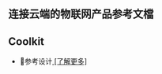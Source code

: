 ## 连接云端的物联网产品参考文檔 

## Coolkit
- :book:参考设计[ [了解更多]](https://github.com/Opulinks-Tech/OPL1000A2-Sensor-Device-Reference-Code-Coolkit-Cloud-with-HTTPS)
